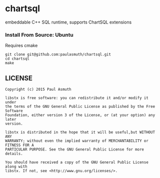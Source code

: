chartsql
========

embeddable C++ SQL runtime, supports ChartSQL extensions

### Install From Source: Ubuntu

Requires cmake

```
git clone git@github.com:paulasmuth/chartsql.git
cd chartsql
make
```

LICENSE
-------

```
Copyright (c) 2015 Paul Asmuth

libstx is free software: you can redistribute it and/or modify it under
the terms of the GNU General Public License as published by the Free Software
Foundation, either version 3 of the License, or (at your option) any later
version.

libstx is distributed in the hope that it will be useful,but WITHOUT ANY
WARRANTY; without even the implied warranty of MERCHANTABILITY or FITNESS FOR A
PARTICULAR PURPOSE. See the GNU General Public License for more details.

You should have received a copy of the GNU General Public License along with
libstx. If not, see <http://www.gnu.org/licenses/>.
